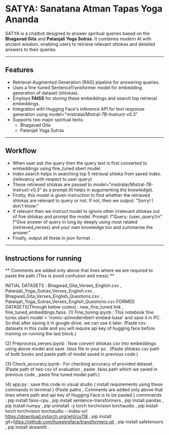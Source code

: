 # SATYA: Sanatana Atman Tapas Yoga Ananda

SATYA is a chatbot designed to answer spiritual queries based on the **Bhagavad Gita** and **Patanjali Yoga Sutras**. It combines modern AI with ancient wisdom, enabling users to retrieve relevant shlokas and detailed answers to their queries.

---

## Features
- Retrieval-Augmented Generation (RAG) pipeline for answering queries.
- Uses a fine-tuned SentenceTransformer model for embedding generation of dataset (shlokas).
- Employs **FAISS** for storing these embeddings and search top retrieval embeddings.
- Integration with Hugging Face's inference API for text response generation using model="mistralai/Mistral-7B-Instruct-v0.3"
- Supports two major spiritual texts:
  - Bhagavad Gita
  - Patanjali Yoga Sutras

---

## Workflow
- When user ask the query then the query text is first converted to embeddings using fine_tuned sbert model. 
- index.search helps in searching top 5 retrieval shloka from saved index.(relevancy with respect to user query)
- These retrieved shlokas are passed to model="mistralai/Mistral-7B-Instruct-v0.3" as a prompt.(It helps in augumenting the knowledge).
- Firstly, this model is given instruction to find whether the retrieved shlokas are relevant to query or not. If not, then we output: "Sorry! I don't know." 
- If relevant then we instruct model to ignore other irrelevant shlokas out of five shlokas and prompt the model. Prompt: f"Query: {user_query}\n"  f"Give answer of query in long by deeply using most related {retrieved_verses} and your own knowledge too and summarise the answer." 
- Finally, output all these in json format . 

---

## Instructions for running
  ** Comments are added only above that lines where we are required to paste the path.(This is avoid confusion and mess) **

  INITIAL DATASETS : Bhagwad_Gita_Verses_English.csv , Patanjali_Yoga_Sutras_Verses_English.csv , Bhagwad_Gita_Verses_English_Questions.csv , Patanjali_Yoga_Sutras_Verses_English_Questions.csv
  FORMED DATASETS(Through below codes) : new_fine_tuned link , fine_tuned_embeddings.faiss.
(1) Fine_tuning.ipynb : This notebook fine tunes sbert model = 'nomic-ai/modernbert-embed-base' and save it in PC. So that after saving it in google drive, we can use it later.
    (Paste csv datasets in this code and you will require api key of hugging face before training on running the last block.)
    
(2) Preprocess_verses.ipynb : Now convert shlokas csv into embeddings using above model and save .faiss file in your pc .
    (Paste shlokas csv path of both books and paste path of model saved in previous code.)
    
(3) Check_accuracy.ipynb : For checking accuracy of provided dataset.
    (Paste path of two csv of evaluation , paste .faiss path which we saved in previous code , paste fine tuned model path.)

(4) app.py : save this code in visual studio ( install requirements using these commands in terminal ) (Paste paths , Comments are added only above that lines where path and api key of Hugging Face is to be pasted.)
    commnands : pip install faiss-cpu ,
               pip install sentence-transformers ,
               pip install pandas ,
               pip install numpy ,
               pip uninstall -y torch torchvision torchaudio ,
               pip install torch torchvision torchaudio --index-url https://download.pytorch.org/whl/cu118 ,
               pip install git+https://github.com/huggingface/transformers.git ,
               pip install safetensors ,
               pip install streamlit .

